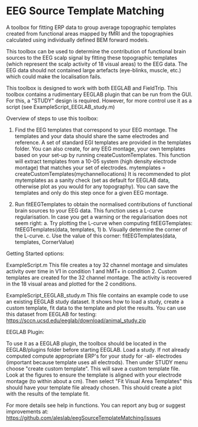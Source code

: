 # EEG Source Template Matching

A toolbox for fitting ERP data to group average topographic templates created from functional areas mapped by fMRI and the topographies calculated using individually defined BEM forward models. 

This toolbox can be used to determine the contribution of functional brain 
sources to the EEG scalp  signal by fitting these topographic templates (which represent 
the scalp activity of 18 visual areas) to the EEG data.
The EEG data should not contained large artefacts (eye-blinks, muscle, etc.) which could make the localisation fails. 

This toolbox is designed to work with both EEGLAB and FieldTrip. This toolbox contains a rudimentary EEGLAB plugin that can be run from the GUI. For this, a "STUDY" design is required. However, for more control use it as a script (see ExampleScript_EEGLAB_study.m)

Overview of steps to use this toolbox:

1. Find the EEG templates that correspond to your EEG montage. The templates and your 
data should share the same electrodes and reference. 
A set of standard EGI templates are provided in the templates folder. 
You can also create, for any EEG montage, your own templates based on your 
set-up by running createCustomTemplates. This function will extract templates
from a 10-05 system (high density electrode montage) that matches your set of electrodes. 
mytemplates = createCustomTemplates(mychannellocations)
It is recommended to plot mytemplates as a sanity check (set as default for 
EEGLAB data, otherwise plot as you would for any topography). 
You can save the templates and only do this step once for a given EEG montage.

2. Run fitEEGTemplates to obtain the normalised contributions of functional 
brain sources to your EEG data. This function uses a L-curve regularisation. 
In case you get a warning or the regularisation does not seem right: 
a. Try plotting the L-curve when computing fitEEGTemplates: 
fitEEGTemplates(data, templates, 1)
b. Visually determine the corner of the L-curve.
c. Use the value of this corner: 
fitEEGTemplates(data, templates, CornerValue)



Getting Started options:


ExampleScript.m
This file creates a toy 32 channel montage and simulates activity over time in V1 in condition 1 and hMT+ in condition 2.
Custom templates are created for the 32 channel montage. The activity is recovered in the 18 visual areas and plotted for the 2 conditions.


ExampleScript_EEGLAB_study.m
This file contains an example code to use an existing EEGLAB study dataset.  It shows  how to load a study, create a custom template, fit data to the template and plot the results.
You can use this dataset from EEGLAB for testing:  https://sccn.ucsd.edu/eeglab/download/animal_study.zip



EEGLAB Plugin:

To use it as a EEGLAB plugin, the toolbox should be located in the EEGLAB/plugins folder before starting EEGLAB. 
Load a study. If not already computed compute appropriate ERP's for your study for -all- electrodes (important because template uses all electrods). 
Then under STUDY menu choose "create custom template".  This will save a custom template file.  Look at the figures to ensure the template is aligned with your electrode montage (to within about a cm). 
Then select "Fit Visual Area Templates" this should have your template file already chosen.  This should create a plot with the results of the template fit.





For more details see help in functions.
You can report any bug or suggest improvements at:
https://github.com/aleslab/eegSourceTemplateMatching/issues
